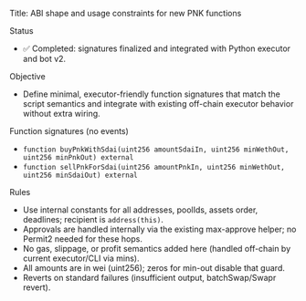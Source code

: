 Title: ABI shape and usage constraints for new PNK functions

Status
- ✅ Completed: signatures finalized and integrated with Python executor and bot v2.

Objective
- Define minimal, executor-friendly function signatures that match the script semantics and integrate with existing off-chain executor behavior without extra wiring.

Function signatures (no events)
- `function buyPnkWithSdai(uint256 amountSdaiIn, uint256 minWethOut, uint256 minPnkOut) external`
- `function sellPnkForSdai(uint256 amountPnkIn, uint256 minWethOut, uint256 minSdaiOut) external`

Rules
- Use internal constants for all addresses, poolIds, assets order, deadlines; recipient is `address(this)`.
- Approvals are handled internally via the existing max-approve helper; no Permit2 needed for these hops.
- No gas, slippage, or profit semantics added here (handled off-chain by current executor/CLI via mins).
- All amounts are in wei (uint256); zeros for min-out disable that guard.
- Reverts on standard failures (insufficient output, batchSwap/Swapr revert).
